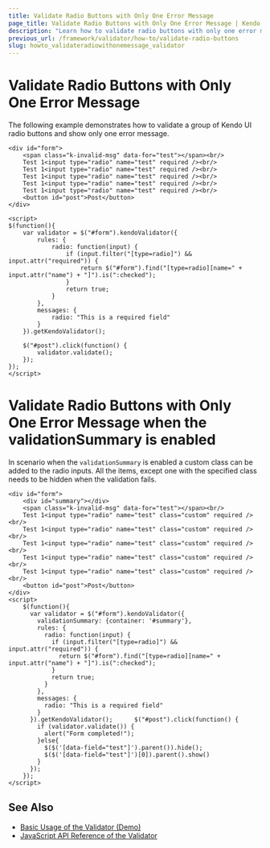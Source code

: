```yaml
---
title: Validate Radio Buttons with Only One Error Message
page_title: Validate Radio Buttons with Only One Error Message | Kendo UI Validator
description: "Learn how to validate radio buttons with only one error message in Kendo UI."
previous_url: /framework/validator/how-to/validate-radio-buttons
slug: howto_validateradiowithonemessage_validator
---
```


# Validate Radio Buttons with Only One Error Message

The following example demonstrates how to validate a group of Kendo UI radio buttons and show only one error message.

```dojo
<div id="form">
    <span class="k-invalid-msg" data-for="test"></span><br/>
    Test 1<input type="radio" name="test" required /><br/>
    Test 1<input type="radio" name="test" required /><br/>
    Test 1<input type="radio" name="test" required /><br/>
    Test 1<input type="radio" name="test" required /><br/>
    Test 1<input type="radio" name="test" required /><br/>
    <button id="post">Post</button>
</div>

<script>
$(function(){
    var validator = $("#form").kendoValidator({
        rules: {
            radio: function(input) {
                if (input.filter("[type=radio]") && input.attr("required")) {
                    return $("#form").find("[type=radio][name=" + input.attr("name") + "]").is(":checked");
                }
                return true;
            }
        },
        messages: {
            radio: "This is a required field"
        }
    }).getKendoValidator();

    $("#post").click(function() {
        validator.validate();
    });
});
</script>
```

# Validate Radio Buttons with Only One Error Message when the validationSummary is enabled

In scenario when the `validationSummary` is enabled a custom class can be added to the radio inputs. All the items, except one with the specified class needs to be hidden when the validation fails. 

```dojo
<div id="form">
    <div id="summary"></div>
    <span class="k-invalid-msg" data-for="test"></span><br/>
    Test 1<input type="radio" name="test" class="custom" required /><br/>
    Test 1<input type="radio" name="test" class="custom" required /><br/>
    Test 1<input type="radio" name="test" class="custom" required /><br/>
    Test 1<input type="radio" name="test" class="custom" required /><br/>
    Test 1<input type="radio" name="test" class="custom" required /><br/>
    <button id="post">Post</button>
</div>  
<script>
    $(function(){
      var validator = $("#form").kendoValidator({
        validationSummary: {container: '#summary'},
        rules: {
          radio: function(input) {
            if (input.filter("[type=radio]") && input.attr("required")) {
              return $("#form").find("[type=radio][name=" + input.attr("name") + "]").is(":checked");
            }
            return true;
          }
        },
        messages: {
          radio: "This is a required field"
        }
      }).getKendoValidator();      $("#post").click(function() {
        if (validator.validate()) {
          alert("Form completed!");
        }else{		            
          $($('[data-field="test"]').parent()).hide();
          $($('[data-field="test"]')[0]).parent().show()
        }
      });
    });
</script>
```

## See Also

* [Basic Usage of the Validator (Demo)](https://demos.telerik.com/kendo-ui/validator/index)
* [JavaScript API Reference of the Validator](/api/javascript/ui/validator)
